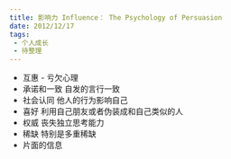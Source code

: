 ```yaml
---
title: 影响力 Influence： The Psychology of Persuasion
date: 2012/12/17
tags:
 - 个人成长
 - 待整理
---
```


* 互惠 - 亏欠心理
* 承诺和一致 自发的言行一致
* 社会认同 他人的行为影响自己
* 喜好 利用自己朋友或者伪装成和自己类似的人
* 权威 丧失独立思考能力
* 稀缺 特别是多重稀缺
* 片面的信息 